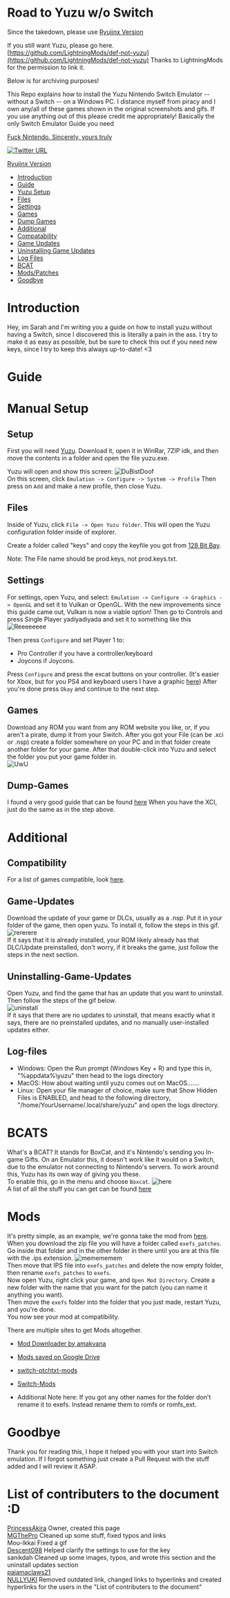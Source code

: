 # Road to Yuzu w/o Switch

Since the takedown, please use [Ryujinx Version](https://github.com/PrincessAkira/road-to-ryujinx-without-switch)

If you still want Yuzu, please go here.
[https://github.com/LightningMods/def-not-yuzu](https://github.com/LightningMods/def-not-yuzu)
Thanks to LightningMods for the permission to link it.

Below is for archiving purposes!


This Repo explains how to install the Yuzu Nintendo Switch Emulator -- without a Switch -- on a Windows PC. I distance myself from piracy and I own any/all of these games shown in the original screenshots and gifs. If you use anything out of this please credit me appropriately!
Basically the only Switch Emulator Guide you need

[Fuck Nintendo. Sincerely, yours truly](https://twitter.com/OrdinaryGamers/status/1762597394695237895)

[![Twitter URL](https://img.shields.io/twitter/url?label=Creator&style=social&url=https%3A%2F%2Ftwitter.com%2Fpoolpartyakali)](https://twitter.com/PoolPartyAkali)

[Ryujinx Version](https://github.com/PrincessAkira/road-to-ryujinx-without-switch)

-  [Introduction](#introduction)
-  [Guide](#guide)
-  [Yuzu&nbsp;Setup](#setup)
-  [Files](#files)
-  [Settings](#settings)
-  [Games](#games)
-  [Dump Games](#dump-games)
-  [Additional](#additional)
-  [Compatability](#compatibility)
-  [Game&nbsp;Updates](#game-updates)
-  [Uninstalling&nbsp;Game&nbsp;Updates](#Uninstalling-Game-Updates)
-  [Log&nbsp;Files](#log-files)
-  [BCAT](#bcats)
-  [Mods/Patches](#mods)
-  [Goodbye](#goodbye)

# Introduction

Hey, im Sarah and I'm writing you a guide on how to install yuzu without having a Switch, since I discovered this is literally a pain in the ass. I try to make it as easy as possible, but be sure to check this out if you need new keys, since I try to keep this always up-to-date! <3

# Guide

# Manual Setup

## Setup

First you will need [Yuzu](https://pineappleea.github.io/). Download it, open it in WinRar, 7ZIP idk, and then move the contents in a folder and open the file yuzu.exe.

Yuzu will open and show this screen:
![DuBistDoof](https://lh3.googleusercontent.com/yvQRYqP0L1iKsmBQpbCPXZjcfRkQAMzZczD0_Wfp3sGWIp0XFs1izPUoeoVfX86Etg9-0qxVaI7jed5pm3beCySCyu_0Rf1KC7OPs-URJ4-ujjwxIbnV8Ncd2tDaBaBcxuvP87_Z0Q=w2400)  
On this screen, click `Emulation -> Configure -> System -> Profile`
Then press on `Add` and make a new profile, then close Yuzu.

## Files

Inside of Yuzu, click `File -> Open Yuzu folder`. This will open the Yuzu configuration folder inside of explorer.

Create a folder called "keys" and copy the keyfile you got from [128 Bit Bay](https://rentry.org/128bbkeys).

Note: The File name should be prod.keys, not prod.keys.txt.

## Settings

For settings, open Yuzu, and select: `Emulation -> Configure -> Graphics -> OpenGL` and set it to Vulkan or OpenGL. With the new improvements since this guide came out, Vulkan is now a viable option! Then go to Controls and press Single Player yadiyadiyada and set it to something like this
![Reeeeeeee](https://lh3.googleusercontent.com/E-G_UZ68lgO48D2WsKYkfLXkMtdaIz425k_pk3m0oHNjLWJZLghl9s5JNvJdXFFr54FRoeJNBd3uF2bfbxnZyd1Fc8NiHhI804sERIjQO0Uz0JmnKy0hONVLDqxDk06zKG6OHtprBg=w2400)

Then press `Configure` and set Player 1 to:
- Pro Controller if you have a controller/keyboard
- Joycons if Joycons.

Press `Configure` and press the excat buttons on your controller. (It's easier for Xbox, but for you PS4 and keyboard users I have a graphic [here](https://compass-ssl.xboxlive.com/assets/c7/a1/c7a12fbe-af04-4a90-92f2-18338219c2aa.png?n=one-controller-front-l.png))
After you're done press `Okay` and continue to the next step.

## Games

Download any ROM you want from any ROM website you like, or, if you aren't a pirate, dump it from your Switch. After you got your File (can be .xci or .nsp) create a folder somewhere on your PC and in that folder create another folder for your game. After that double-click into Yuzu and select the folder you put your game folder in.  
 ![UwU](https://lh3.googleusercontent.com/f2SYBEgKuTBUgBwjJLeOhq8lq3uxcWVZChzW9L6JTaazTajurg8HdzoZbnPkkTmPxiOrqCZd5gM8EJb8eWEMxw16BThmQWTdCMKmqd-q0-YJwEohfGx14q4VBcj3vQEoyfS-F0ER0Q=w2400)

## Dump-Games

I found a very good guide that can be found [here](https://wiki.no-intro.org/index.php?title=Nintendo_Switch_Dumping_Guide)
When you have the XCI, just do the same as in the step above.

# Additional

## Compatibility

For a list of games compatible, look [here](https://yuzu-emu.org/game/).

## Game-Updates

Download the update of your game or DLCs, usually as a .nsp. Put it in your folder of the game, then open yuzu. To install it, follow the steps in this gif.  
 ![rererere](https://lh3.googleusercontent.com/I9RStHr7wBFJKr_sXMwEC5D6YI4bBocfcSeDOlmrdzQhsLCCDR7OG0SKuUaFxu7NEh5vTHIACHa34Jdots8TPJX7N2oLgMrOHwPFsXVF1VbBu8GkZ7782QpC6Itte5eTwlBdYUs0Rg=w2400)  
 If it says that it is already installed, your ROM likely already has that DLC/Update preinstalled, don't worry, if it breaks the game, just follow the steps in the next section.

## Uninstalling-Game-Updates

Open Yuzu, and find the game that has an update that you want to uninstall. Then follow the steps of the gif below.  
 ![uninstall](https://lh3.googleusercontent.com/1v74IY9WRJZ6Xly8hShVk0g_aUHce8TE1EWin3nvx2IF57rvFp4gOQIzk9jL1ZtIWeO_eYOOamwWVhs3az5kUCXzlCw4bM0oVUr6PY-av1UPxKm1JF_EryilSrUqQDd7RX9oWTHYWA=w2400)  
If it says that there are no updates to uninstall, that means exactly what it says, there are no preinstalled updates, and no manually user-installed updates either.

## Log-files

-  Windows: Open the Run prompt (Windows Key + R) and type this in, "%appdata%\yuzu" then head to the logs directory
-  MacOS: How about waiting until yuzu comes out on MacOS.......
-  Linux: Open your file manager of choice, make sure that Show Hidden Files is ENABLED, and head to the following directory, "/home/YourUsername/.local/share/yuzu" and open the logs directory.

# BCATS

What's a BCAT?
It stands for BoxCat, and it's Nintendo's sending you In-game Gifts. On an Emulator this, it doesn't work like it would on a Switch, due to the emulator not connecting to Nintendo's servers. To work around this, Yuzu has its own way of giving you these.  
To enable this, go in the menu and choose `Boxcat`. 
![here](https://lh3.googleusercontent.com/2Q8pASe7g3DstMOK91lZxXZv-2k5ixef_SfQeMXn7Sg0hvG1i265u45qro8LU_4KiYHTU9m7u4gProHXoG4et-TU3Q_mozX84Z3NJxX9uym547lT-reeKCIRalDudtNlm5p22oha0Q=w2400)  
A list of all the stuff you can get can be found [here](https://yuzu-emu.org/help/feature/boxcat/)

# Mods

It's pretty simple, as an example, we're gonna take the mod from [here](https://gbatemp.net/threads/pokemon-mystery-dungeon-dx-60-fps-mod.559469/). When you download the zip file you will have a folder called `exefs_patches`. Go inside that folder and in the other folder in there until you are at this file with the .ips extension.
![memememem](https://nuke.bayern/QTwbBtLy.png?key=GP1JZ3BylhCn9q)  
 Then move that IPS file into `exefs_patches` and delete the now empty folder, then rename `exefs_patches` to `exefs`.  
 Now open Yuzu, right click your game, and `Open Mod Directory`. Create a new folder with the name that you want for the patch (you can name it anything you want).  
 Then move the `exefs` folder into the folder that you just made, restart Yuzu, and you're done.  
 You now see your mod at compatibility.

There are multiple sites to get Mods altogether.

-  [Mod Downloader by amakvana](https://github.com/amakvana/YuzuModDownloader)
-  [Mods saved on Google Drive](https://drive.google.com/drive/folders/1dY20qH3phqoUfmAEdngTzrtMIvPFwSG4?usp=sharing)
-  [switch-ptchtxt-mods](https://github.com/theboy181/switch-ptchtxt-mods)
-  [Switch-Mods](https://github.com/yuzu-emu/yuzu/wiki/Switch-Mods)

-  Additional Note here:
   If you got any other names for the folder don't rename it to exefs.
   Instead rename them to romfs or romfs_ext.

# Goodbye

Thank you for reading this, I hope it helped you with your start into Switch emulation.
If I forgot something just create a Pull Request with the stuff added and I will review it ASAP.

# List of contributers to the document :D

[PrincessAkira](https://github.com/PrincessAkira) Owner, created this page<br>
[MGThePro](https://github.com/MGThePro) Cleaned up some stuff, fixed typos and links<br>
Mou-Ikkai Fixed a gif<br>
[Descent098](https://github.com/Descent098) Helped clarify the settings to use for the key<br>
sanikdah Cleaned up some images, typos, and wrote this section and the uninstall updates section<br>
[pajamaclaws21](https://github.com/pajamaclaws21) <br>
[NULLYUKI](https://github.com/NULLYUKI) Removed outdated link, changed links to hyperlinks and created hyperlinks for the users in the "List of contributers to the document"
